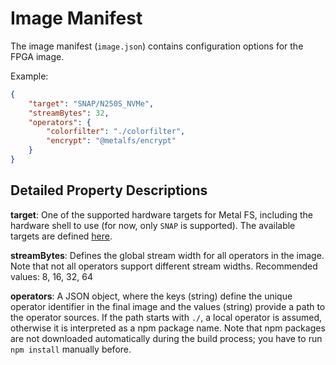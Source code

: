 # Image Manifest

The image manifest (`image.json`) contains configuration options for the FPGA image.

Example:

```json
{
    "target": "SNAP/N250S_NVMe",
    "streamBytes": 32,
    "operators": {
        "colorfilter": "./colorfilter",
        "encrypt": "@metalfs/encrypt"
    }
}
```

## Detailed Property Descriptions

**target**:
One of the supported hardware targets for Metal FS, including the hardware shell to use (for now, only `SNAP` is supported).
The available targets are defined [here](https://github.com/osmhpi/metal_fs/tree/master/targets).

**streamBytes**:
Defines the global stream width for all operators in the image.
Note that not all operators support different stream widths.
Recommended values: 8, 16, 32, 64

**operators**:
A JSON object, where the keys (string) define the unique operator identifier in the final image and the values (string) provide
a path to the operator sources.
If the path starts with `./`, a local operator is assumed, otherwise it is interpreted as a npm package name.
Note that npm packages are not downloaded automatically during the build process; you have to run `npm install` manually before.
